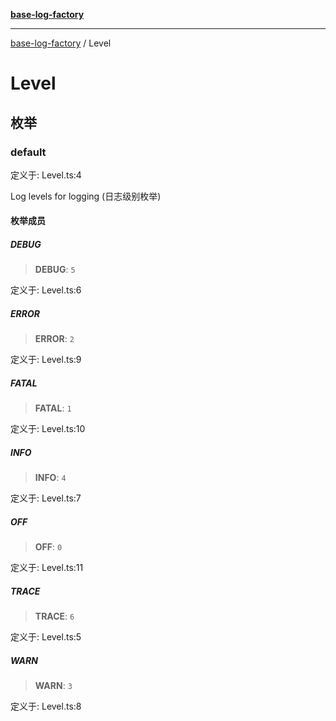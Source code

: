 [**base-log-factory**](index.md)

***

[base-log-factory](index.md) / Level

# Level

## 枚举

### default

定义于: Level.ts:4

Log levels for logging (日志级别枚举)

#### 枚举成员

##### DEBUG

> **DEBUG**: `5`

定义于: Level.ts:6

##### ERROR

> **ERROR**: `2`

定义于: Level.ts:9

##### FATAL

> **FATAL**: `1`

定义于: Level.ts:10

##### INFO

> **INFO**: `4`

定义于: Level.ts:7

##### OFF

> **OFF**: `0`

定义于: Level.ts:11

##### TRACE

> **TRACE**: `6`

定义于: Level.ts:5

##### WARN

> **WARN**: `3`

定义于: Level.ts:8
